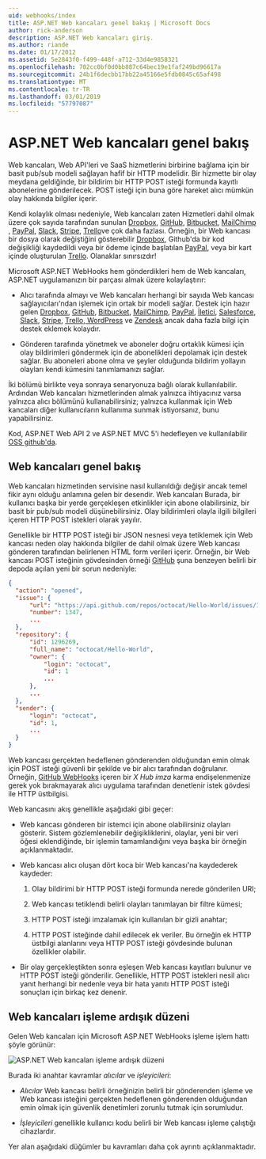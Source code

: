 ```yaml
---
uid: webhooks/index
title: ASP.NET Web kancaları genel bakış | Microsoft Docs
author: rick-anderson
description: ASP.NET Web kancaları giriş.
ms.author: riande
ms.date: 01/17/2012
ms.assetid: 5e2843f0-f499-448f-a712-33d4e9858321
ms.openlocfilehash: 702cc0bf0d0bb887c64bec19e1faf249bd96617a
ms.sourcegitcommit: 24b1f6decbb17bb22a45166e5fdb0845c65af498
ms.translationtype: MT
ms.contentlocale: tr-TR
ms.lasthandoff: 03/01/2019
ms.locfileid: "57797087"
---
```

# <a name="aspnet-webhooks-overview"></a>ASP.NET Web kancaları genel bakış

Web kancaları, Web API'leri ve SaaS hizmetlerini birbirine bağlama için bir basit pub/sub modeli sağlayan hafif bir HTTP modelidir. Bir hizmette bir olay meydana geldiğinde, bir bildirim bir HTTP POST isteği formunda kayıtlı abonelerine gönderilecek. POST isteği için buna göre hareket alıcı mümkün olay hakkında bilgiler içerir.

Kendi kolaylık olması nedeniyle, Web kancaları zaten Hizmetleri dahil olmak üzere çok sayıda tarafından sunulan [Dropbox](http://dropbox.com/), [GitHub](http://www.github.com/), [Bitbucket](https://bitbucket.org/), [MailChimp ](http://www.mailchimp.com/), [PayPal](http://www.paypal.com/), [Slack](http://www.slack.com), [Stripe](http://www.stripe.com), [Trello](http://www.trello.com/)ve çok daha fazlası. Örneğin, bir Web kancası bir dosya olarak değiştiğini gösterebilir [Dropbox](http://dropbox.com/), Github'da bir kod değişikliği kaydedildi veya bir ödeme içinde başlatılan [PayPal](http://www.paypal.com/), veya bir kart içinde oluşturulan [ Trello](http://www.trello.com/). Olanaklar sınırsızdır!

Microsoft ASP.NET WebHooks hem gönderdikleri hem de Web kancaları, ASP.NET uygulamanızın bir parçası almak üzere kolaylaştırır:

* Alıcı tarafında almayı ve Web kancaları herhangi bir sayıda Web kancası sağlayıcıları'ndan işlemek için ortak bir modeli sağlar. Destek için hazır gelen [Dropbox](http://dropbox.com/), [GitHub](http://www.github.com/), [Bitbucket](https://bitbucket.org/), [MailChimp](http://www.mailchimp.com/), [PayPal](http://www.paypal.com/), [İletici](http://www.pusher.com), [Salesforce](http://www.salesforce.com), [Slack](http://www.slack.com), [Stripe](http://www.stripe.com), [Trello](http://www.trello.com/),[ WordPress](http://www.wordpress.com) ve [Zendesk](https://www.zendesk.com/) ancak daha fazla bilgi için destek eklemek kolaydır.

* Gönderen tarafında yönetmek ve aboneler doğru ortaklık kümesi için olay bildirimleri göndermek için de abonelikleri depolamak için destek sağlar. Bu aboneleri abone olma ve şeyler olduğunda bildirim yollayın olayları kendi kümesini tanımlamanızı sağlar.

İki bölümü birlikte veya sonraya senaryonuza bağlı olarak kullanılabilir. Ardından Web kancaları hizmetlerinden almak yalnızca ihtiyacınız varsa yalnızca alıcı bölümünü kullanabilirsiniz; yalnızca kullanmak için Web kancaları diğer kullanıcıların kullanıma sunmak istiyorsanız, bunu yapabilirsiniz.

Kod, ASP.NET Web API 2 ve ASP.NET MVC 5'i hedefleyen ve kullanılabilir [OSS github'da](https://github.com/aspnet/WebHooks).

## <a name="webhooks-overview"></a>Web kancaları genel bakış

Web kancaları hizmetinden servisine nasıl kullanıldığı değişir ancak temel fikir aynı olduğu anlamına gelen bir desendir. Web kancaları Burada, bir kullanıcı başka bir yerde gerçekleşen etkinlikler için abone olabilirsiniz, bir basit bir pub/sub modeli düşünebilirsiniz. Olay bildirimleri olayla ilgili bilgileri içeren HTTP POST istekleri olarak yayılır.

Genellikle bir HTTP POST isteği bir JSON nesnesi veya tetiklemek için Web kancası neden olay hakkında bilgiler de dahil olmak üzere Web kancası gönderen tarafından belirlenen HTML form verileri içerir. Örneğin, bir Web kancası POST isteğinin gövdesinden örneği [GitHub](http://www.github.com/) şuna benzeyen belirli bir depoda açılan yeni bir sorun nedeniyle:

```json
{
  "action": "opened",
  "issue": {
      "url": "https://api.github.com/repos/octocat/Hello-World/issues/1347",
      "number": 1347,
      ...
  },
  "repository": {
      "id": 1296269,
      "full_name": "octocat/Hello-World",
      "owner": {
          "login": "octocat",
          "id": 1
          ...
      },
      ...
  },
  "sender": {
      "login": "octocat",
      "id": 1,
      ...
  }
}
```

Web kancası gerçekten hedeflenen gönderenden olduğundan emin olmak için POST isteği güvenli bir şekilde ve bir alıcı tarafından doğrulanır. Örneğin, [GitHub WebHooks](https://developer.github.com/webhooks/) içeren bir *X Hub imza* karma endişelenmenize gerek yok bırakmayarak alıcı uygulama tarafından denetlenir istek gövdesi ile HTTP üstbilgisi.

Web kancasını akış genellikle aşağıdaki gibi geçer:

* Web kancası gönderen bir istemci için abone olabilirsiniz olayları gösterir. Sistem gözlemlenebilir değişikliklerini, olaylar, yeni bir veri öğesi eklendiğinde, bir işlemin tamamlandığını veya başka bir örneğin açıklanmaktadır.

* Web kancası alıcı oluşan dört koca bir Web kancası'na kaydederek kaydeder:

     1. Olay bildirimi bir HTTP POST isteği formunda nerede gönderilen URI;

     2. Web kancası tetiklendi belirli olayları tanımlayan bir filtre kümesi;

     3. HTTP POST isteği imzalamak için kullanılan bir gizli anahtar;

     4. HTTP POST isteğinde dahil edilecek ek veriler. Bu örneğin ek HTTP üstbilgi alanlarını veya HTTP POST isteği gövdesinde bulunan özellikler olabilir.

* Bir olay gerçekleştikten sonra eşleşen Web kancası kayıtları bulunur ve HTTP POST isteği gönderilir. Genellikle, HTTP POST istekleri nesil alıcı yanıt herhangi bir nedenle veya bir hata yanıtı HTTP POST isteği sonuçları için birkaç kez denenir.

## <a name="webhooks-processing-pipeline"></a>Web kancaları işleme ardışık düzeni

Gelen Web kancaları için Microsoft ASP.NET WebHooks işleme işlem hattı şöyle görünür:

![ASP.NET Web kancaları işleme ardışık düzeni](_static/WebHookReceivers.png)

Burada iki anahtar kavramlar *alıcılar* ve *işleyicileri*:

* *Alıcılar* Web kancası belirli örneğinizin belirli bir gönderenden işleme ve Web kancası isteğini gerçekten hedeflenen gönderenden olduğundan emin olmak için güvenlik denetimleri zorunlu tutmak için sorumludur.

* *İşleyicileri* genellikle kullanıcı kodu belirli bir Web kancası işleme çalıştığı cihazlardır.

Yer alan aşağıdaki düğümler bu kavramları daha çok ayrıntı açıklanmaktadır.
